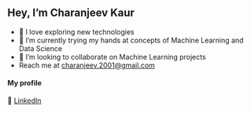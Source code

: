 ## Hey, I’m Charanjeev Kaur
- 👀 I love exploring new technologies
- 🌱 I’m currently trying my hands at concepts of Machine Learning and Data Science
- 💞️ I’m looking to collaborate on Machine Learning projects
- Reach me at charanjeev.2001@gmail.com

#### My profile
👥 [LinkedIn](https://www.linkedin.com/in/keenlearner/)
<!---
Charanjeev-2k2/Charanjeev-2k2 is a ✨ special ✨ repository because its `README.md` (this file) appears on your GitHub profile.
You can click the Preview link to take a look at your changes.
--->
